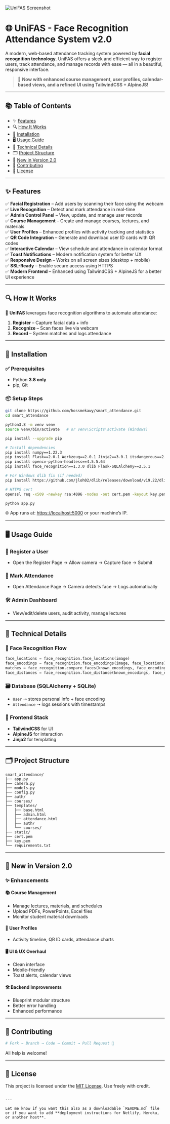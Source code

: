 
![UniFAS Screenshot](screenshots/index.png)

# 🌐 UniFAS - Face Recognition Attendance System v2.0

A modern, web-based attendance tracking system powered by **facial recognition technology**. UniFAS offers a sleek and efficient way to register users, track attendance, and manage records with ease — all in a beautiful, responsive interface. 

> 🚀 **Now with enhanced course management, user profiles, calendar-based views, and a refined UI using TailwindCSS + AlpineJS!**

---

## 📚 Table of Contents

- ✨ [Features](#features)
- 🔍 [How It Works](#how-it-works)
- 🚀 [Installation](#installation)
- 🖥️ [Usage Guide](#usage-guide)
- 🔧 [Technical Details](#technical-details)
- 🗂️ [Project Structure](#project-structure)
- 📱 [New in Version 2.0](#new-in-version-20)
- 🤝 [Contributing](#contributing)
- 📄 [License](#license)

---

## ✨ Features

✅ **Facial Registration** – Add users by scanning their face using the webcam  
✅ **Live Recognition** – Detect and mark attendance in real-time  
✅ **Admin Control Panel** – View, update, and manage user records  
✅ **Course Management** – Create and manage courses, lectures, and materials  
✅ **User Profiles** – Enhanced profiles with activity tracking and statistics  
✅ **QR Code Integration** – Generate and download user ID cards with QR codes  
✅ **Interactive Calendar** – View schedule and attendance in calendar format  
✅ **Toast Notifications** – Modern notification system for better UX  
✅ **Responsive Design** – Works on all screen sizes (desktop + mobile)  
✅ **SSL-Ready** – Enable secure access using HTTPS  
✅ **Modern Frontend** – Enhanced using TailwindCSS + AlpineJS for a better UI experience

---

## 🔍 How It Works

🎥 **UniFAS** leverages face recognition algorithms to automate attendance:

1. **Register** – Capture facial data + info
2. **Recognize** – Scan faces live via webcam
3. **Record** – System matches and logs attendance

---

## 🚀 Installation

### ✅ Prerequisites
- Python **3.8 only**
- pip, Git

### 📦 Setup Steps

```bash
git clone https://github.com/hossmekawy/smart_attendance.git
cd smart_attendance

python3.8 -m venv venv
source venv/bin/activate   # or venv\Scripts\activate (Windows)

pip install --upgrade pip

# Install dependencies
pip install numpy==1.22.3
pip install Flask==2.0.1 Werkzeug==2.0.1 Jinja2==3.0.1 itsdangerous==2.0.1 MarkupSafe==2.0.1
pip install opencv-python-headless==4.5.5.64
pip install face_recognition==1.3.0 dlib Flask-SQLAlchemy==2.5.1

# For Windows dlib fix (if needed)
pip install https://github.com/jloh02/dlib/releases/download/v19.22/dlib-19.22.99-cp310-cp310-win_amd64.whl

# HTTPS cert
openssl req -x509 -newkey rsa:4096 -nodes -out cert.pem -keyout key.pem -days 365

python app.py
```

🌐 App runs at: [https://localhost:5000](https://localhost:5000) or your machine’s IP.

---

## 🖥️ Usage Guide

### 👤 Register a User
- Open the Register Page → Allow camera → Capture face → Submit

### 📸 Mark Attendance
- Open Attendance Page → Camera detects face → Logs automatically

### 🛠️ Admin Dashboard
- View/edit/delete users, audit activity, manage lectures

---

## 🔧 Technical Details

### 🧠 Face Recognition Flow
```python
face_locations = face_recognition.face_locations(image)
face_encodings = face_recognition.face_encodings(image, face_locations)
matches = face_recognition.compare_faces(known_encodings, face_encoding)
face_distances = face_recognition.face_distance(known_encodings, face_encoding)
```

### 🗃️ Database (SQLAlchemy + SQLite)
- `User` ➝ stores personal info + face encoding
- `Attendance` ➝ logs sessions with timestamps

### 💅 Frontend Stack
- **TailwindCSS** for UI
- **AlpineJS** for interaction
- **Jinja2** for templating

---

## 🗂️ Project Structure

```
smart_attendance/
├── app.py
├── camera.py
├── models.py
├── config.py
├── auth/
├── courses/
├── templates/
│   ├── base.html
│   ├── admin.html
│   ├── attendance.html
│   ├── auth/
│   └── courses/
├── static/
├── cert.pem
├── key.pem
└── requirements.txt
```

---

## 📱 New in Version 2.0

### ✨ Enhancements

#### 📚 Course Management
- Manage lectures, materials, and schedules
- Upload PDFs, PowerPoints, Excel files
- Monitor student material downloads

#### 👤 User Profiles
- Activity timeline, QR ID cards, attendance charts

#### 🖥️ UI & UX Overhaul
- Clean interface
- Mobile-friendly
- Toast alerts, calendar views

#### 🛠️ Backend Improvements
- Blueprint modular structure
- Better error handling
- Enhanced performance

---

## 🤝 Contributing

```bash
# Fork → Branch → Code → Commit → Pull Request 🚀
```

All help is welcome!

---

## 📄 License

This project is licensed under the [MIT License](LICENSE). Use freely with credit.
```

---

Let me know if you want this also as a downloadable `README.md` file or if you want to add **deployment instructions for Netlify, Heroku, or another host**.
